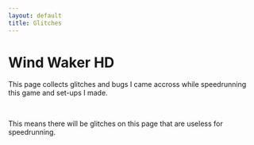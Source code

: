 ```yaml
---
layout: default
title: Glitches
---
```


<p><h1>Wind Waker HD</h1></p>
<p>This page collects glitches and bugs I came accross while speedrunning this game and set-ups I made.</p>
<br />
<p>This means there will be glitches on this page that are useless for speedrunning.</p>
<p>&nbsp;</p>
<p>&nbsp;</p>
<p>&nbsp;</p>
<p>&nbsp;</p>
<p>&nbsp;</p>
<p>&nbsp;</p>
<p>&nbsp;</p>
<p>&nbsp;</p>
